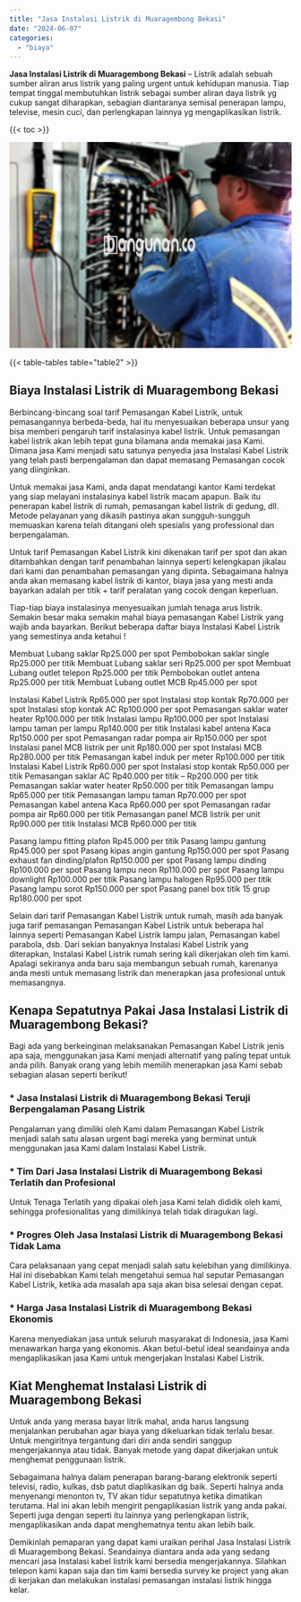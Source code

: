 ```yaml
---
title: "Jasa Instalasi Listrik di Muaragembong Bekasi"
date: "2024-06-07"
categories: 
  - "biaya"
---
```


**Jasa Instalasi Listrik di Muaragembong Bekasi** – Listrik adalah sebuah sumber aliran arus listrik yang paling urgent untuk kehidupan manusia. Tiap tempat tinggal membutuhkan listrik sebagai sumber aliran daya listrik yg cukup sangat diharapkan, sebagian diantaranya semisal penerapan lampu, televise, mesin cuci, dan perlengkapan lainnya yg mengaplikasikan listrik.

{{< toc >}}

![Jasa Instalasi Listrik di Muaragembong Bekasi](/images/instalasi-listrik-murah24.png)

{{< table-tables table="table2" >}}

## Biaya Instalasi Listrik di Muaragembong Bekasi

Berbincang-bincang soal tarif Pemasangan Kabel Listrik, untuk pemasangannya berbeda-beda, hal itu menyesuaikan beberapa unsur yang bisa memberi pengaruh tarif instalasinya kabel listrik. Untuk pemasangan kabel listrik akan lebih tepat guna bilamana anda memakai jasa Kami. Dimana jasa Kami menjadi satu satunya penyedia jasa Instalasi Kabel Listrik yang telah pasti berpengalaman dan dapat memasang Pemasangan cocok yang diinginkan.

Untuk memakai jasa Kami, anda dapat mendatangi kantor Kami terdekat yang siap melayani instalasinya kabel listrik macam apapun. Baik itu penerapan kabel listrik di rumah, pemasangan kabel listrik di gedung, dll. Metode pelayanan yang dikasih pastinya akan sungguh-sungguh memuaskan karena telah ditangani oleh spesialis yang professional dan berpengalaman.

Untuk tarif Pemasangan Kabel Listrik kini dikenakan tarif per spot dan akan ditambahkan dengan tarif penambahan lainnya seperti kelengkapan jikalau dari kami dan penambahan pemasangan yang dipinta. Sebagaimana halnya anda akan memasang kabel listrik di kantor, biaya jasa yang mesti anda bayarkan adalah per titik + tarif peralatan yang cocok dengan keperluan.

Tiap-tiap biaya instalasinya menyesuaikan jumlah tenaga arus listrik. Semakin besar maka semakin mahal biaya pemasangan Kabel Listrik yang wajib anda bayarkan. Berikut beberapa daftar biaya Instalasi Kabel Listrik yang semestinya anda ketahui !

Membuat Lubang saklar Rp25.000 per spot Pembobokan saklar single Rp25.000 per titik Membuat Lubang saklar seri Rp25.000 per spot Membuat Lubang outlet telepon Rp25.000 per titik Pembobokan outlet antena Rp25.000 per titik Membuat Lubang outlet MCB Rp45.000 per spot

Instalasi Kabel Listrik Rp65.000 per spot Instalasi stop kontak Rp70.000 per spot Instalasi stop kontak AC Rp100.000 per spot Pemasangan saklar water heater Rp100.000 per titik Instalasi lampu Rp100.000 per spot Instalasi lampu taman per lampu Rp140.000 per titik Instalasi kabel antena Kaca Rp150.000 per spot Pemasangan radar pompa air Rp150.000 per spot Instalasi panel MCB listrik per unit Rp180.000 per spot Instalasi MCB Rp280.000 per titik Pemasangan kabel induk per meter Rp100.000 per titik Instalasi Kabel Listrik Rp60.000 per spot Instalasi stop kontak Rp50.000 per titik Pemasangan saklar AC Rp40.000 per titik – Rp200.000 per titik Pemasangan saklar water heater Rp50.000 per titik Pemasangan lampu Rp65.000 per titik Pemasangan lampu taman Rp70.000 per spot Pemasangan kabel antena Kaca Rp60.000 per spot Pemasangan radar pompa air Rp60.000 per titik Pemasangan panel MCB listrik per unit Rp90.000 per titik Instalasi MCB Rp60.000 per titik

Pasang lampu fitting plafon Rp45.000 per titik Pasang lampu gantung Rp45.000 per spot Pasang kipas angin gantung Rp150.000 per spot Pasang exhaust fan dinding/plafon Rp150.000 per spot Pasang lampu dinding Rp100.000 per spot Pasang lampu neon Rp110.000 per spot Pasang lampu downlight Rp100.000 per titik Pasang lampu halogen Rp95.000 per titik Pasang lampu sorot Rp150.000 per spot Pasang panel box titik 15 grup Rp180.000 per spot

Selain dari tarif Pemasangan Kabel Listrik untuk rumah, masih ada banyak juga tarif pemasangan Pemasangan Kabel Listrik untuk beberapa hal lainnya seperti Pemasangan Kabel Listrik lampu jalan, Pemasangan kabel parabola, dsb. Dari sekian banyaknya Instalasi Kabel Listrik yang diterapkan, Instalasi Kabel Listrik rumah sering kali dikerjakan oleh tim kami. Apalagi sekiranya anda baru saja membangun sebuah rumah, karenanya anda mesti untuk memasang listrik dan menerapkan jasa profesional untuk memasangnya.

## Kenapa Sepatutnya Pakai Jasa Instalasi Listrik di Muaragembong Bekasi?

Bagi ada yang berkeinginan melaksanakan Pemasangan Kabel Listrik jenis apa saja, menggunakan jasa Kami menjadi alternatif yang paling tepat untuk anda pilih. Banyak orang yang lebih memilih menerapkan jasa Kami sebab sebagian alasan seperti berikut!

### \* Jasa Instalasi Listrik di Muaragembong Bekasi Teruji Berpengalaman Pasang Listrik

Pengalaman yang dimiliki oleh Kami dalam Pemasangan Kabel Listrik menjadi salah satu alasan urgent bagi mereka yang berminat untuk menggunakan jasa Kami dalam Instalasi Kabel Listrik.

### \* Tim Dari Jasa Instalasi Listrik di Muaragembong Bekasi Terlatih dan Profesional

Untuk Tenaga Terlatih yang dipakai oleh jasa Kami telah dididik oleh kami, sehingga profesionalitas yang dimilikinya telah tidak diragukan lagi.

### \* Progres Oleh Jasa Instalasi Listrik di Muaragembong Bekasi Tidak Lama

Cara pelaksanaan yang cepat menjadi salah satu kelebihan yang dimilikinya. Hal ini disebabkan Kami telah mengetahui semua hal seputar Pemasangan Kabel Listrik, ketika ada masalah apa saja akan bisa selesai dengan cepat.

### \* Harga Jasa Instalasi Listrik di Muaragembong Bekasi Ekonomis

Karena menyediakan jasa untuk seluruh masyarakat di Indonesia, jasa Kami menawarkan harga yang ekonomis. Akan betul-betul ideal seandainya anda mengaplikasikan jasa Kami untuk mengerjakan Instalasi Kabel Listrik.

## Kiat Menghemat Instalasi Listrik di Muaragembong Bekasi


Untuk anda yang merasa bayar litrik mahal, anda harus langsung menjalankan perubahan agar biaya yang dikeluarkan tidak terlalu besar. Untuk mengiritnya tergantung dari diri anda sendiri sanggup mengerjakannya atau tidak. Banyak metode yang dapat dikerjakan untuk menghemat penggunaan listrik.

Sebagaimana halnya dalam penerapan barang-barang elektronik seperti televisi, radio, kulkas, dsb patut diaplikasikan dg baik. Seperti halnya anda menyenangi menonton tv, TV akan tidur sepatutnya ketika dimatikan terutama. Hal ini akan lebih mengirit pengaplikasian listrik yang anda pakai. Seperti juga dengan seperti itu lainnya yang perlengkapan listrik, mengaplikasikan anda dapat menghematnya tentu akan lebih baik.

Demikinlah pemaparan yang dapat kami uraikan perihal Jasa Instalasi Listrik di Muaragembong Bekasi. Seandainya diantara anda ada yang sedang mencari jasa Instalasi kabel listrik kami bersedia mengerjakannya. Silahkan telepon kami kapan saja dan tim kami bersedia survey ke project yang akan di kerjakan dan melakukan instalasi pemasangan instalasi listrik hingga kelar.
